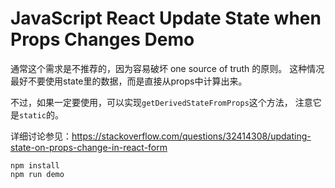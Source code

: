 JavaScript React Update State when Props Changes Demo
=====================================================

通常这个需求是不推荐的，因为容易破坏 one source of truth 的原则。
这种情况最好不要使用state里的数据，而是直接从props中计算出来。

不过，如果一定要使用，可以实现`getDerivedStateFromProps`这个方法，
注意它是`static`的。

详细讨论参见：<https://stackoverflow.com/questions/32414308/updating-state-on-props-change-in-react-form>

```
npm install
npm run demo
```
